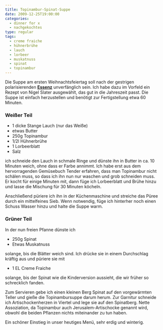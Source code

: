 ```yaml
---
title: Topinambur-Spinat-Suppe
date: 2009-12-25T19:00:00
categories: 
  - dinner for x
  - nachgekochtes
type: regular
tags: 
  - creme fraiche
  - hühnerbrühe
  - lauch
  - lorbeer
  - muskatnuss
  - spinat
  - topinambur
---
```




Die Suppe am ersten Weihnachtsfeiertag soll nach der gestrigen polarisierenden **[Essenz](../rote-bete-essenz)** unverfänglich sein. Ich habe dazu im Vorfeld ein Rezept von Nigel Slater ausgewählt, das gut in die Jahreszeit passt. Die Suppe ist einfach herzustellen und benötigt zur Fertigstellung etwa 60 Minuten.

### Weißer Teil

* 1 dicke Stange Lauch (nur das Weiße) 
* etwas Butter 
* 250g Topinambur 
* 1/2l Hühnerbrühe 
* 1 Lorbeerblatt 
* Salz

ich schneide den Lauch in schmale Ringe und dünste ihn in Butter in ca. 10 Minuten weich, ohne dass er Farbe annimmt. Ich habe erst aus dem hervorragenden Gemüsebuch Tender erfahren, dass man Topinambur nicht schälen muss, so dass ich ihn nun nur waschen und grob schneiden muss. Er kocht für einige Minuten mit, dann füge ich Lorbeerblatt und Brühe hinzu und lasse die Mischung für 30 Minuten köcheln.

Anschließend püriere ich ihn in der Küchenmaschine und streiche das Püree durch ein mittelfeines Sieb. Wenn notwendig, füge ich hinterher noch einen Schuss Wasser hinzu und halte die Suppe warm.

### Grüner Teil

In der nun freien Pfanne dünste ich

* 250g Spinat 
* Etwas Muskatnuss

solange, bis die Blätter weich sind. Ich drücke sie in einem Durchschlag kräftig aus und püriere sie mit

* 1 EL Creme Fraiche

solange, bis der Spinat wie die Kinderversion aussieht, die wir früher so schrecklich fanden.

Zum Servieren gebe ich einen kleinen Berg Spinat auf den vorgewärmten Teller und gieße die Topinambursuppe darum herum. Zur Garnitur schneide ich Artischockenherzen in Viertel und lege sie auf den Spinatberg. Nette Assoziation, da Topinambur auch Jerusalem-Artischocke genannt wird, obwohl die beiden Pflanzen nichts miteinander zu tun haben.

Ein schöner Einstieg in unser heutiges Menü, sehr erdig und winterig.
